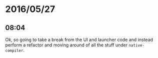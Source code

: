 # 2016/05/27

## 08:04

Ok, so going to take a break from the UI and launcher code and instead perform
a refactor and moving around of all the stuff under `native-compiler`.


